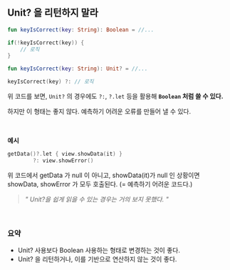 ## Unit? 을 리턴하지 말라

```kotlin
fun keyIsCorrect(key: String): Boolean = //...

if(!keyIsCorrect(key)) {
    // 로직
}
```

```kotlin
fun keyIsCorrect(key: String): Unit? = //...

keyIsCorrect(key) ?: // 로직
```

위 코드를 보면, `Unit?` 의 경우에도 `?:`, `?.let` 등을 활용해 **`Boolean` 처럼 쓸 수 있다.**

하지만 이 형태는 좋지 않다. 예측하기 어려운 오류를 만들어 낼 수 있다.

<br>

**예시**

```kotlin
getData()?.let { view.showData(it) } 
        ?: view.showError()
```

위 코드에서 getData 가 null 이 아니고, showData(it)가 null 인 상황이면 showData, showError 가 모두 호출된다. (= 예측하기 어려운 코드다.)

> *" Unit?을 쉽게 읽을 수 있는 경우는 거의 보지 못했다. "*

<br>

### 요약

- Unit? 사용보다 Boolean 사용하는 형태로 변경하는 것이 좋다.
- Unit? 을 리턴하거나, 이를 기반으로 연산하지 않는 것이 좋다.
